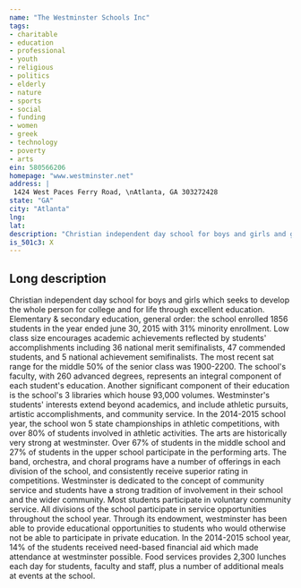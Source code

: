 ```yaml
---
name: "The Westminster Schools Inc"
tags:
- charitable
- education
- professional
- youth
- religious
- politics
- elderly
- nature
- sports
- social
- funding
- women
- greek
- technology
- poverty
- arts
ein: 580566206
homepage: "www.westminster.net"
address: |
 1424 West Paces Ferry Road, \nAtlanta, GA 303272428
state: "GA"
city: "Atlanta"
lng: 
lat: 
description: "Christian independent day school for boys and girls and girls which seeks to develop the whole person for college and for life through excellent education. "
is_501c3: X
---
```


## Long description

Christian independent day school for boys and girls which seeks to develop the whole person for college and for life through excellent education. Elementary & secondary education, general order: the school enrolled 1856 students in the year ended june 30, 2015 with 31% minority enrollment. Low class size encourages academic achievements reflected by students' accomplishments including 36 national merit semifinalists, 47 commended students, and 5 national achievement semifinalists. The most recent sat range for the middle 50% of the senior class was 1900-2200. The school's faculty, with 260 advanced degrees, represents an integral component of each student's education. Another significant component of their education is the school's 3 libraries which house 93,000 volumes. Westminster's students' interests extend beyond academics, and include athletic pursuits, artistic accomplishments, and community service. In the 2014-2015 school year, the school won 5 state championships in athletic competitions, with over 80% of students involved in athletic activities. The arts are historically very strong at westminster. Over 67% of students in the middle school and 27% of students in the upper school participate in the performing arts. The band, orchestra, and choral programs have a number of offerings in each division of the school, and consistently receive superior rating in competitions. Westminster is dedicated to the concept of community service and students have a strong tradition of involvement in their school and the wider community. Most students participate in voluntary community service. All divisions of the school participate in service opportunities throughout the school year. Through its endowment, westminster has been able to provide educational opportunities to students who would otherwise not be able to participate in private education. In the 2014-2015 school year, 14% of the students received need-based financial aid which made attendance at westminster possible. Food services provides 2,300 lunches each day for students, faculty and staff, plus a number of additional meals at events at the school. 
